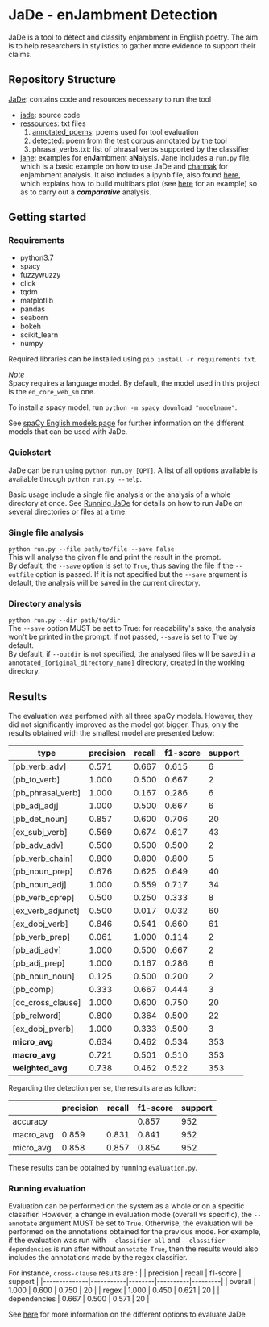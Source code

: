 # JaDe - en**Ja**mbment **De**tection

JaDe is a tool to detect and classify enjambment in English poetry.
The aim is to help researchers in stylistics to gather more evidence to support
their claims.

## Repository Structure

[JaDe](https://github.com/MongetE/JaDe/tree/master/JaDe): contains code and
resources necessary to run the tool

- [jade](https://github.com/MongetE/JaDe/tree/master/JaDe/jade): source code
- [ressources](https://github.com/MongetE/JaDe/tree/master/JaDe/resources/): txt files
    1. [annotated_poems](https://github.com/MongetE/JaDe/tree/master/JaDe/resources/annotated_poems):
    poems used for tool evaluation
    2. [detected](https://github.com/MongetE/JaDe/tree/master/JaDe/resources/detected):
    poem from the test corpus annotated by the tool
    3. phrasal_verbs.txt: list of phrasal verbs supported by the classifier
- [jane](https://github.com/MongetE/JaDe/tree/master/JaDe/jane): examples for
    en**Ja**mbment a**N**alysis. Jane includes a `run.py` file, which is a basic example
    on how to use JaDe and [charmak](https://github.com/MongetE/JaDe/tree/master/JaDe/jane/charmak)
    for enjambment analysis. It also includes a ipynb file, also found [here](https://nbviewer.jupyter.org/github/MongetE/JaDe/blob/master/JaDe/jane/jane.ipynb?flush_cache=true),
    which explains how to build multibars plot (see [here](https://github.com/MongetE/JaDe/blob/master/JaDe/jane/img/no_provided.png) for an example) so as to carry
    out a ***comparative*** analysis.

## Getting started

### Requirements

- python3.7
- spacy
- fuzzywuzzy
- click
- tqdm
- matplotlib
- pandas
- seaborn
- bokeh
- scikit_learn
- numpy

Required libraries can be installed using `pip install -r requirements.txt`.

*Note*  
Spacy requires a language model. By default, the model used in this project is  the
`en_core_web_sm` one.

To install a spacy model, run `python -m spacy download "modelname"`.

See [spaCy English models page](https://spacy.io/models/en) for further information on the different models that can be used with JaDe.

### Quickstart

JaDe can be run using `python run.py [OPT]`. A list of all options available is
available through `python run.py --help`.

Basic usage include a single file analysis or the analysis of a whole directory
at once. See [Running JaDe](https://github.com/MongetE/JaDe/wiki/Running-JaDe) for details on how to run JaDe on several directories or files at a time. 

### Single file analysis

`python run.py --file path/to/file --save False`  
This will analyse the given file and print the result in the prompt.  
By default, the `--save` option is set to `True`, thus saving the file if the
`--outfile` option is passed.
If it is not specified but the `--save` argument is default, the analysis will
be saved in the current directory.

### Directory analysis

`python run.py --dir path/to/dir`  
The `--save` option MUST be set to True: for readability's sake, the analysis
won't be printed in the prompt. If not passed, `--save` is set to True by default.   
By default, if `--outdir` is not specified, the analysed files will be saved in
a `annotated_[original_directory_name]` directory, created in the working directory.

## Results

The evaluation was perfomed with all three spaCy models. However, they did not
significantly improved as the model got bigger. Thus, only the results obtained
with the smallest model are presented below:

| type              | precision | recall | f1-score | support |
|-------------------|-----------|--------|----------|---------|
| [pb_verb_adv]     | 0.571     | 0.667  | 0.615    | 6       |
| [pb_to_verb]      | 1.000     | 0.500  | 0.667    | 2       |
| [pb_phrasal_verb] | 1.000     | 0.167  | 0.286    | 6       |
| [pb_adj_adj]      | 1.000     | 0.500  | 0.667    | 6       |
| [pb_det_noun]     | 0.857     | 0.600  | 0.706    | 20      |
| [ex_subj_verb]    | 0.569     | 0.674  | 0.617    | 43      |
| [pb_adv_adv]      | 0.500     | 0.500  | 0.500    | 2       |
| [pb_verb_chain]   | 0.800     | 0.800  | 0.800    | 5       |
| [pb_noun_prep]    | 0.676     | 0.625  | 0.649    | 40      |
| [pb_noun_adj]     | 1.000     | 0.559  | 0.717    | 34      |
| [pb_verb_cprep]   | 0.500     | 0.250  | 0.333    | 8       |
| [ex_verb_adjunct] | 0.500     | 0.017  | 0.032    | 60      |
| [ex_dobj_verb]    | 0.846     | 0.541  | 0.660    | 61      |
| [pb_verb_prep]    | 0.061     | 1.000  | 0.114    | 2       |
| [pb_adj_adv]      | 1.000     | 0.500  | 0.667    | 2       |
| [pb_adj_prep]     | 1.000     | 0.167  | 0.286    | 6       |
| [pb_noun_noun]    | 0.125     | 0.500  | 0.200    | 2       |
| [pb_comp]         | 0.333     | 0.667  | 0.444    | 3       |
| [cc_cross_clause] | 1.000     | 0.600  | 0.750    | 20      |
| [pb_relword]      | 0.800     | 0.364  | 0.500    | 22      |
| [ex_dobj_pverb]   | 1.000     | 0.333  | 0.500    | 3       |
| **micro_avg**     | 0.634     | 0.462  | 0.534    | 353     |
| **macro_avg**     | 0.721     | 0.501  | 0.510    | 353     |
| **weighted_avg**  | 0.738     | 0.462  | 0.522    | 353     |

Regarding the detection per se, the results are as follow:

|           | precision | recall | f1-score | support |
|-----------|-----------|--------|----------|---------|
| accuracy  |           |        | 0.857    | 952     |
| macro_avg | 0.859     | 0.831  | 0.841    | 952     |
| micro_avg | 0.858     | 0.857  | 0.854    | 952     |

These results can be obtained by running `evaluation.py`.

### Running evaluation

Evaluation can be performed on the system as a whole or on a specific classifier.
However, a change in evaluation mode (overall vs specific), the `--annotate`
argument MUST be set to `True`. Otherwise, the evaluation will be performed
on the annotations obtained for the previous mode. For example, if the evaluation
was run with `--classifier all` and `--classifier dependencies` is run after
without `annotate True`, then the results would also includes the annotations
made by the regex classifier. 

For instance, `cross-clause` results are :
|              | precision | recall | f1-score | support |
|--------------|-----------|--------|----------|---------|
| overall      | 1.000     | 0.600  | 0.750    | 20      |
| regex        | 1.000     | 0.450  | 0.621    | 20      |
| dependencies | 0.667     | 0.500  | 0.571    | 20      |

See [here](https://github.com/MongetE/JaDe/wiki/Evaluation)
for more information on the different options to evaluate JaDe
